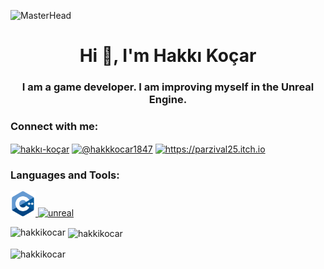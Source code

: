 ![MasterHead](https://docs.unrealengine.com/5.0/Images/what-is-new/unreal-engine-5-0-release-notes/image_0.png)
<h1 align="center">Hi 👋, I'm Hakkı Koçar</h1>
<h3 align="center">I am a game developer. I am improving myself in the Unreal Engine.</h3>

<h3 align="left">Connect with me:</h3>
<p align="left">
<a href="https://linkedin.com/in/hakkı-koçar" target="blank"><img align="center" src="https://raw.githubusercontent.com/rahuldkjain/github-profile-readme-generator/master/src/images/icons/Social/linked-in-alt.svg" alt="hakkı-koçar" height="30" width="40" /></a>
<a href="https://www.youtube.com/channel/UCc5kcc-CfU9ukfgCfsErHRQ" target="blank"><img align="center" src="https://raw.githubusercontent.com/rahuldkjain/github-profile-readme-generator/master/src/images/icons/Social/youtube.svg" alt="@hakkkocar1847" height="30" width="40" /></a>
<a href="https://parzival25.itch.io" target="blank"><img align="center" src="https://raw.githubusercontent.com/rahuldkjain/github-profile-readme-generator/master/src/images/icons/Social/rss.svg" alt="https://parzival25.itch.io" height="30" width="40" /></a>
</p>

<h3 align="left">Languages and Tools:</h3>
<p align="left"> <a href="https://www.w3schools.com/cpp/" target="_blank" rel="noreferrer"> <img src="https://raw.githubusercontent.com/devicons/devicon/master/icons/cplusplus/cplusplus-original.svg" alt="cplusplus" width="40" height="40"/> </a> <a href="https://unrealengine.com/" target="_blank" rel="noreferrer"> <img src="https://raw.githubusercontent.com/kenangundogan/fontisto/036b7eca71aab1bef8e6a0518f7329f13ed62f6b/icons/svg/brand/unreal-engine.svg" alt="unreal" width="40" height="40"/> </a> </p>

<p><img align="left" src="https://github-readme-stats.vercel.app/api/top-langs?username=hakkikocar&show_icons=true&locale=en&layout=compact" alt="hakkikocar" /></p>

<p>&nbsp;<img align="center" src="https://github-readme-stats.vercel.app/api?username=hakkikocar&show_icons=true&locale=en" alt="hakkikocar" /></p>

<p><img align="center" src="https://github-readme-streak-stats.herokuapp.com/?user=hakkikocar&" alt="hakkikocar" /></p>
